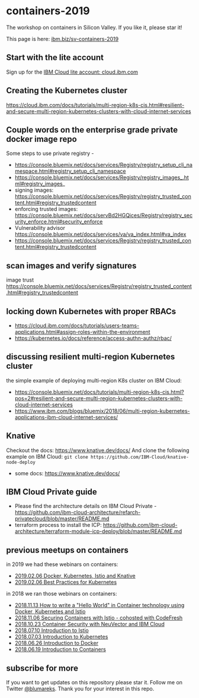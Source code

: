 # containers-2019
The workshop on containers in Silicon Valley. If you like it, please star it!

This page is here:
[ibm.biz/sv-containers-2019](http://ibm.biz/sv-containers-2019)

## Start with the lite account

Sign up for the [IBM Cloud lite account: cloud.ibm.com](http://ibm.biz/containers-201904)

## Creating the Kubernetes cluster
https://cloud.ibm.com/docs/tutorials/multi-region-k8s-cis.html#resilient-and-secure-multi-region-kubernetes-clusters-with-cloud-internet-services


## Couple words on the enterprise grade private docker image repo
Some steps to use private registry  - 

- https://console.bluemix.net/docs/services/Registry/registry_setup_cli_namespace.html#registry_setup_cli_namespace
- https://console.bluemix.net/docs/services/Registry/registry_images_.html#registry_images_
- signing images: https://console.bluemix.net/docs/services/Registry/registry_trusted_content.html#registry_trustedcontent
- enforcing trusted images: https://console.bluemix.net/docs/servBd2HGQices/Registry/registry_security_enforce.html#security_enforce
- Vulnerability advisor https://console.bluemix.net/docs/services/va/va_index.html#va_index
- https://console.bluemix.net/docs/services/Registry/registry_trusted_content.html#registry_trustedcontent

## scan images and verify signatures
image trust https://console.bluemix.net/docs/services/Registry/registry_trusted_content.html#registry_trustedcontent

## locking down Kubernetes with proper RBACs 
- https://cloud.ibm.com/docs/tutorials/users-teams-applications.html#assign-roles-within-the-environment
- https://kubernetes.io/docs/reference/access-authn-authz/rbac/

## discussing resilient multi-region Kubernetes cluster
the simple example of deploying multi-region K8s cluster on IBM Cloud: 
- https://console.bluemix.net/docs/tutorials/multi-region-k8s-cis.html?pos=2#resilient-and-secure-multi-region-kubernetes-clusters-with-cloud-internet-services
- https://www.ibm.com/blogs/bluemix/2018/06/multi-region-kubernetes-applications-ibm-cloud-internet-services/

## Knative
Checkout the docs: https://www.knative.dev/docs/
And clone the following example on IBM Cloud: ```git clone https://github.com/IBM-Cloud/knative-node-deploy```
- some docs: https://www.knative.dev/docs/

## IBM Cloud Private guide
- Please find the architecture details on IBM Cloud Private -  https://github.com/ibm-cloud-architecture/refarch-privatecloud/blob/master/README.md
- terraform process to install the ICP: https://github.com/ibm-cloud-architecture/terraform-module-icp-deploy/blob/master/README.md

## previous meetups on containers
in 2019 we had these webinars on containers:
- [2019.02.06 Docker, Kubernetes, Istio and Knative](https://www.crowdcast.io/e/docker-kubernetes-istio)
- [2019.02.06 Best Practices for Kubernetes](https://www.crowdcast.io/e/best-practices-for-2/register)

in 2018 we ran those webinars on containers:
- [2018.11.13 How to write a "Hello World" in Container technology using Docker, Kubernetes and Istio](https://www.crowdcast.io/e/how-to-write-a-hello/register)
- [2018.11.06 Securing Containers with Istio - cohosted with CodeFresh](https://www.crowdcast.io/e/online-meetup-securing/register)
- [2018.10.23 Container Security with NeuVector and IBM Cloud](https://www.crowdcast.io/e/container-security-with/register)
- [2018.07.10 Introduction to Istio](https://www.crowdcast.io/e/introduction-to-istio/register)
- [2018.07.03 Introduction to Kubernetes](https://www.crowdcast.io/e/introduction-to-3/register)
- [2018.06.26 Introduction to Docker](https://www.crowdcast.io/e/introduction-to-docker/register)
- [2018.06.19 Introduction to Containers](https://www.crowdcast.io/e/introduction-to-2/register)

## subscribe for more
If you want to get updates on this repository please star it. Follow me on Twitter [@blumareks](https://twitter.com/blumareks). Thank you for your interest in this repo.
